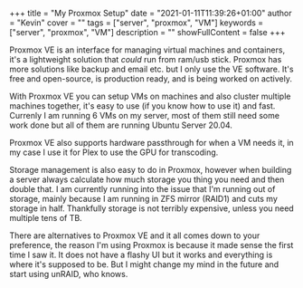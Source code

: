 +++
title = "My Proxmox Setup"
date = "2021-01-11T11:39:26+01:00"
author = "Kevin"
cover = ""
tags = ["server", "proxmox", "VM"]
keywords = ["server", "proxmox", "VM"]
description = ""
showFullContent = false
+++

Proxmox VE is an interface for managing virtual machines and containers, 
it's a lightweight solution that _could_ run from ram/usb stick. 
Proxmox has more solutions like backup and email etc. but I only use the VE 
software. It's free and open-source, is production ready, and is being worked 
on actively.

With Proxmox VE you can setup VMs on machines and also cluster multiple machines 
together, it's easy to use (if you know how to use it) and fast. Currenly I am 
running 6 VMs on my server, most of them still need some work done but all of 
them are running Ubuntu Server 20.04.

Proxmox VE also supports hardware passthrough for when a VM needs it, in my case 
I use it for Plex to use the GPU for transcoding.

Storage management is also easy to do in Proxmox, however when building a server 
always calculate how much storage you thing you need and then double that. I am 
currently running into the issue that I'm running out of storage, mainly because 
I am running in ZFS mirror (RAID1) and cuts my storage in half. Thankfully storage 
is not terribly expensive, unless you need multiple tens of TB.

There are alternatives to Proxmox VE and it all comes down to your preference, the 
reason I'm using Proxmox is because it made sense the first time I saw it. It does 
not have a flashy UI but it works and everything is where it's supposed to be. 
But I might change my mind in the future and start using unRAID, who knows.
